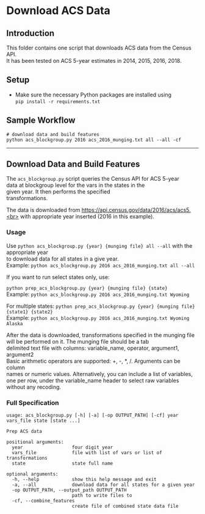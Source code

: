 # Download ACS Data

## Introduction
This folder contains one script that downloads ACS data from the Census API.
<br>
It has been tested on ACS 5-year estimates in 2014, 2015, 2016, 2018.

## Setup
* Make sure the necessary Python packages are installed using <br>
`pip install -r requirements.txt`

## Sample Workflow
```
# download data and build features
python acs_blockgroup.py 2016 acs_2016_munging.txt all --all -cf
```

-----

## Download Data and Build Features
The `acs_blockgroup.py` script queries the Census API for ACS 5-year<br>
data at blockgroup level for the vars in the states in the<br>
given year. It then performs the specified <br>
transformations.

The data is downloaded from https://api.census.gov/data/2016/acs/acs5.<br>
with appropriate year inserted (2016 in this example).<br>


### Usage
Use `python acs_blockgroup.py {year} {munging file} all --all` with the appropriate year <br> to download data for all states in a give year.<br>
Example: `python acs_blockgroup.py 2016 acs_2016_munging.txt all --all`

If you want to run select states only, use:<br>

`python prep_acs_blockgroup.py {year} {munging file} {state}` <br>
Example: `python acs_blockgroup.py 2016 acs_2016_munging.txt Wyoming` <br>

For multiple states:
`python prep_acs_blockgroup.py {year} {munging file} {state1} {state2}` <br>
Example: `python acs_blockgroup.py 2016 acs_2016_munging.txt Wyoming Alaska` <br>


After the data is downloaded, transformations specified in the munging file<br>
will be performed on it. The munging file should be a tab<br>
delimited text file with columns: variable_name, operator, argument1, argument2<br>
Basic arithmetic operators are supported: +, -, *, /.  Arguments can be column<br>
names or numeric values.  Alternatively, you can include a list of variables,
one per row, under the variable_name header to select raw variables without
any recoding.


### Full Specification
```
usage: acs_blockgroup.py [-h] [-a] [-op OUTPUT_PATH] [-cf] year vars_file state [state ...]

Prep ACS data

positional arguments:
  year                  four digit year
  vars_file             file with list of vars or list of transformations
  state                 state full name

optional arguments:
  -h, --help            show this help message and exit
  -a, --all             download data for all states for a given year
  -op OUTPUT_PATH, --output_path OUTPUT_PATH
                        path to write files to
  -cf, --combine_features
                        create file of combined state data file
```